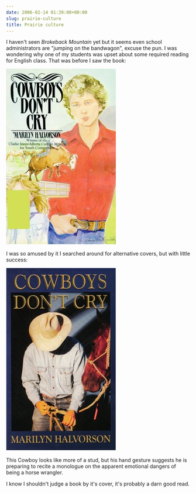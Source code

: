 ```yaml
---
date: 2006-02-14 01:39:00+00:00
slug: prairie-culture
title: Prairie culture
---
```


I haven't seen *Brokeback Mountain* yet but it seems even school administrators are "jumping on the bandwagon", excuse the pun. I was wondering why one of my students was upset about some required reading for English class. That was before I saw the book:

![](/images/fs36pf.jpg)

I was so amused by it I searched around for alternative covers, but with little success:

![](/images/0773674292.01._SCLZZZZZZZ_.jpg)

This Cowboy looks like more of a stud, but his hand gesture suggests he is preparing to recite a monologue on the apparent emotional dangers of being a horse wrangler. 

I know I shouldn't judge a book by it's cover, it's probably a darn good read.
